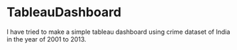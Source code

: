 # TableauDashboard
I have tried to make a simple tableau dashboard using crime dataset of India in the year of 2001 to 2013.
